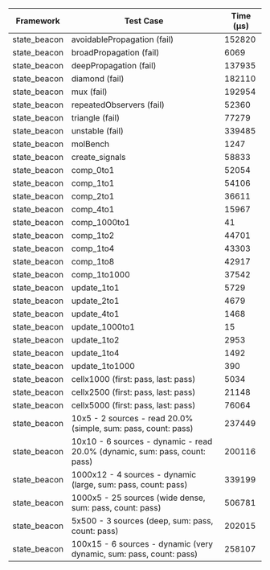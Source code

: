 | Framework | Test Case | Time (μs) |
| --- | --- | --- |
| state_beacon | avoidablePropagation (fail) | 152820 |
| state_beacon | broadPropagation (fail) | 6069 |
| state_beacon | deepPropagation (fail) | 137935 |
| state_beacon | diamond (fail) | 182110 |
| state_beacon | mux (fail) | 192954 |
| state_beacon | repeatedObservers (fail) | 52360 |
| state_beacon | triangle (fail) | 77279 |
| state_beacon | unstable (fail) | 339485 |
| state_beacon | molBench | 1247 |
| state_beacon | create_signals | 58833 |
| state_beacon | comp_0to1 | 52054 |
| state_beacon | comp_1to1 | 54106 |
| state_beacon | comp_2to1 | 36611 |
| state_beacon | comp_4to1 | 15967 |
| state_beacon | comp_1000to1 | 41 |
| state_beacon | comp_1to2 | 44701 |
| state_beacon | comp_1to4 | 43303 |
| state_beacon | comp_1to8 | 42917 |
| state_beacon | comp_1to1000 | 37542 |
| state_beacon | update_1to1 | 5729 |
| state_beacon | update_2to1 | 4679 |
| state_beacon | update_4to1 | 1468 |
| state_beacon | update_1000to1 | 15 |
| state_beacon | update_1to2 | 2953 |
| state_beacon | update_1to4 | 1492 |
| state_beacon | update_1to1000 | 390 |
| state_beacon | cellx1000 (first: pass, last: pass) | 5034 |
| state_beacon | cellx2500 (first: pass, last: pass) | 21148 |
| state_beacon | cellx5000 (first: pass, last: pass) | 76064 |
| state_beacon | 10x5 - 2 sources - read 20.0% (simple, sum: pass, count: pass) | 237449 |
| state_beacon | 10x10 - 6 sources - dynamic - read 20.0% (dynamic, sum: pass, count: pass) | 200116 |
| state_beacon | 1000x12 - 4 sources - dynamic (large, sum: pass, count: pass) | 339199 |
| state_beacon | 1000x5 - 25 sources (wide dense, sum: pass, count: pass) | 506781 |
| state_beacon | 5x500 - 3 sources (deep, sum: pass, count: pass) | 202015 |
| state_beacon | 100x15 - 6 sources - dynamic (very dynamic, sum: pass, count: pass) | 258107 |
